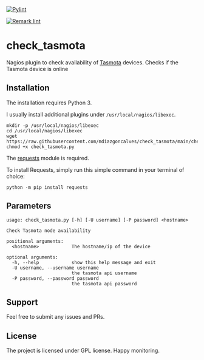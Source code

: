 [![Pylint](https://github.com/mdiazgoncalves/check_tasmota/actions/workflows/pylint.yml/badge.svg)](https://github.com/mdiazgoncalves/check_tasmota/actions/workflows/pylint.yml)

[![Remark lint](https://github.com/mdiazgoncalves/check_tasmota/actions/workflows/remarklint.yml/badge.svg)](https://github.com/mdiazgoncalves/check_tasmota/actions/workflows/remarklint.yml)

# check_tasmota


Nagios plugin to check availability of [Tasmota](https://tasmota.github.io/docs/) devices. Checks if the Tasmota device is online

## Installation

The installation requires Python 3.

I usually install additional plugins under `/usr/local/nagios/libexec`.

```
mkdir -p /usr/local/nagios/libexec
cd /usr/local/nagios/libexec
wget https://raw.githubusercontent.com/mdiazgoncalves/check_tasmota/main/check_tasmota.py
chmod +x check_tasmota.py
```

The [requests](https://github.com/psf/requests) module is required.

To install Requests, simply run this simple command in your terminal of choice:

```
python -m pip install requests
```

## Parameters

```
usage: check_tasmota.py [-h] [-U username] [-P password] <hostname>

Check Tasmota node availability

positional arguments:
  <hostname>            The hostname/ip of the device

optional arguments:
  -h, --help            show this help message and exit
  -U username, --username username
                        the tasmota api username
  -P password, --password password
                        the tasmota api password

```

## Support

Feel free to submit any issues and PRs.

## License

The project is licensed under GPL license. Happy monitoring.
